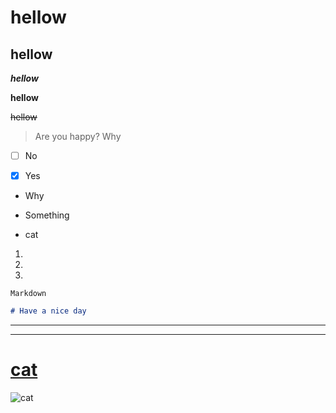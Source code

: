 #  hellow
 ## hellow

_**hellow**_

**hellow**

~~hellow~~

> Are you happy? Why
>
- [ ] No

- [x] Yes
- Why
* Something
+ cat
1. 
2. 
3. 


`Markdown`
```Markdown =
# Have a nice day
```

---

***


# [cat](https://www.cw.com.tw/article/5092640)

![cat](https://storage.googleapis.com/www-cw-com-tw/article/201810/article-5bd182cf13ebb.jpg)